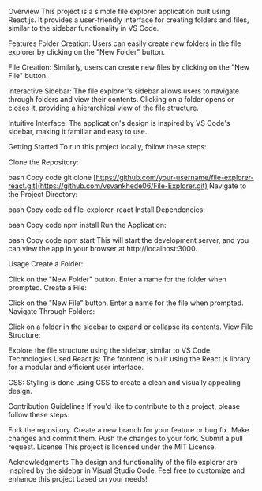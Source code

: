 Overview
This project is a simple file explorer application built using React.js. It provides a user-friendly interface for creating folders and files, similar to the sidebar functionality in VS Code.

Features
Folder Creation: Users can easily create new folders in the file explorer by clicking on the "New Folder" button.

File Creation: Similarly, users can create new files by clicking on the "New File" button.

Interactive Sidebar: The file explorer's sidebar allows users to navigate through folders and view their contents. Clicking on a folder opens or closes it, providing a hierarchical view of the file structure.

Intuitive Interface: The application's design is inspired by VS Code's sidebar, making it familiar and easy to use.

Getting Started
To run this project locally, follow these steps:

Clone the Repository:

bash
Copy code
git clone [https://github.com/your-username/file-explorer-react.git](https://github.com/vsvankhede06/File-Explorer.git)
Navigate to the Project Directory:

bash
Copy code
cd file-explorer-react
Install Dependencies:

bash
Copy code
npm install
Run the Application:

bash
Copy code
npm start
This will start the development server, and you can view the app in your browser at http://localhost:3000.

Usage
Create a Folder:

Click on the "New Folder" button.
Enter a name for the folder when prompted.
Create a File:

Click on the "New File" button.
Enter a name for the file when prompted.
Navigate Through Folders:

Click on a folder in the sidebar to expand or collapse its contents.
View File Structure:

Explore the file structure using the sidebar, similar to VS Code.
Technologies Used
React.js: The frontend is built using the React.js library for a modular and efficient user interface.

CSS: Styling is done using CSS to create a clean and visually appealing design.

Contribution Guidelines
If you'd like to contribute to this project, please follow these steps:

Fork the repository.
Create a new branch for your feature or bug fix.
Make changes and commit them.
Push the changes to your fork.
Submit a pull request.
License
This project is licensed under the MIT License.

Acknowledgments
The design and functionality of the file explorer are inspired by the sidebar in Visual Studio Code.
Feel free to customize and enhance this project based on your needs!
